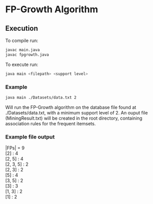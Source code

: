 # FP-Growth Algorithm

## Execution

To compile run:

```bash
javac main.java
javac fpgrowth.java
```

To execute run:

```bash
java main <filepath> <support level>
```

### Example

```bash
java main ./Datasets/data.txt 2
```

Will run the FP-Growth algorithm on the database file found at ./Datasets/data.txt, with a minimum support level of 2. An ouput file (MiningResult.txt) will be created in the root directory, containing association rules for the frequent itemsets.

### Example file output

|FPs| = 9</br>
[2] : 4</br>
[2, 5] : 4</br>
[2, 3, 5] : 2</br>
[2, 3] : 2</br>
[5] : 4</br>
[3, 5] : 2</br>
[3] : 3</br>
[1, 3] : 2</br>
[1] : 2
